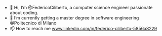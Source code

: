 - 👋 Hi, I’m @FedericoCiliberto, a computer science engineer passionate about coding.
- 🌱 I’m currently getting a master degree in software engineering @Politecnico di Milano
- 📫 How to reach me www.linkedin.com/in/federico-ciliberto-5856a8229

<!---
FedericoCiliberto/FedericoCiliberto is a ✨ special ✨ repository because its `README.md` (this file) appears on your GitHub profile.
You can click the Preview link to take a look at your changes.
--->
